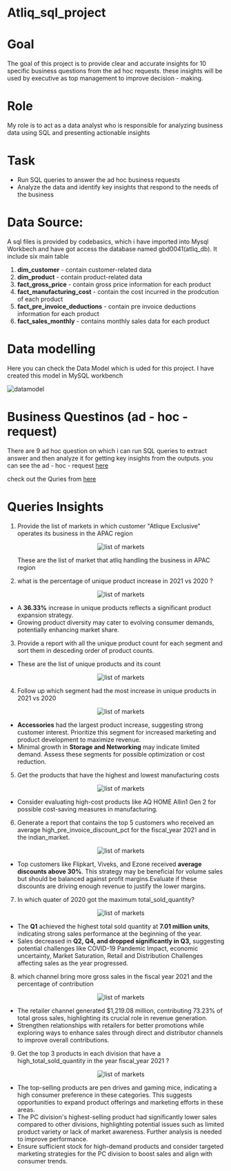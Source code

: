 # Atliq_sql_project

# Goal 
The goal of this project is to provide clear and accurate insights for 10 specific business questions from the ad hoc requests. these insights will be used by executive as top management to 
improve decision - making.

# Role 
My role is to act as a data analyst who is responsible for analyzing business data using SQL and presenting actionable insights 

# Task 
- Run SQL queries to answer the ad hoc business requests
- Analyze the data and identify key insights that respond to the needs of the business

# Data Source:
A sql files is provided by codebasics, which i have imported into Mysql Workbech and have got access the database named gbd0041(atliq_db). It include six main table 
1. **dim_customer**                - contain customer-related data
2. **dim_product**                 - contain product-related data
3. **fact_gross_price**            - contain gross price information for each product
4. **fact_manufacturing_cost**     - contain the cost incurred in the prodcution of each product
5. **fact_pre_invoice_deductions** - contain pre invoice deductions information for each product
6. **fact_sales_monthly**          - contains monthly sales data for each product

# Data modelling
Here you can check the Data Model which is uded for this project. I have created this model in MySQL workbench

![datamodel](datamodel/atliq_datamodel.png)

# Business Questinos (ad - hoc - request) 
There are 9 ad hoc question on which i can run  SQL queries to extract answer and then analyze it for getting key insights from the outputs. 
you can see the ad - hoc - request [here](ad_hoc_request)

check out the Quries from [here](sql_queries/atliq_ad_hoc_queries.sql)

# Queries Insights 

1. Provide the list of markets in which customer "Atlique Exclusive" operates its business in the APAC region
   <p align="center"> 
     <img src = "sql_output/sql_1_output.png" alt="list of markets" /> 
   </p>
   These are the list of market that atliq handling the business in APAC region 

2. what is the percentage of unique product increase in 2021 vs 2020 ?
      <p align="center"> 
     <img src = "sql_output/sql_2_output.png" alt="list of markets" />
      </p>
- A **36.33%** increase in unique products reflects a significant product expansion strategy.
- Growing product diversity may cater to evolving consumer demands, potentially enhancing market share.

3. Provide a report with all the unique product count for each segment and sort them in desceding order of product counts.
- These are the list of unique products and its count 
     <p align="center"> 
     <img src = "sql_output/sql_3_output.png" alt="list of markets" />
      </p>
      
4. Follow up which segment had the most increase in unique products in 2021 vs 2020
   <p align="center"> 
     <img src = "sql_output/sql_4_output.png" alt="list of markets" />
      </p>
- **Accessories** had the largest product increase, suggesting strong customer interest. Prioritize this segment for increased marketing and product development to maximize revenue.
- Minimal growth in **Storage and Networking** may indicate limited demand. Assess these segments for possible optimization or cost reduction.

5. Get the products that have the highest and lowest manufacturing costs
   <p align="center"> 
     <img src = "sql_output/sql_5_output.png" alt="list of markets" />
      </p>
-  Consider evaluating high-cost products like AQ HOME Allin1 Gen 2 for possible cost-saving measures in manufacturing.
6. Generate a report that contains the top 5 customers who received an average high_pre_invoice_discount_pct for the fiscal_year 2021 and in the indian_market.
   <p align="center"> 
     <img src = "sql_output/sql_6_output.png" alt="list of markets" />
      </p>
-  Top customers like Flipkart, Viveks, and Ezone received **average discounts above 30%**. This strategy may be beneficial for volume sales but should be balanced against profit margins.Evaluate if these discounts are driving enough revenue to justify the lower margins.
  
7. In which quater of 2020 got the maximum total_sold_quantity?
   <p align="center"> 
     <img src = "sql_output/sql_7_output.png" alt="list of markets" />
      </p>
- The **Q1** achieved the highest total sold quantity at **7.01 million units**, indicating strong sales performance at the beginning of the year.
- Sales decreased in **Q2, Q4, and dropped significantly in Q3,** suggesting potential challenges like COVID-19 Pandemic Impact, economic uncertainty, Market Saturation, Retail and Distribution Challenges affecting sales as the year progressed.
  
8. which channel bring more gross sales in the fiscal year 2021 and the percentage of contribution
   <p align="center"> 
     <img src = "sql_output/sql_8_output.png" alt="list of markets" />
      </p>
- The retailer channel generated $1,219.08 million, contributing 73.23% of total gross sales, highlighting its crucial role in revenue generation.
- Strengthen relationships with retailers for better promotions while exploring ways to enhance sales through direct and distributor channels to improve overall contributions.
  
9. Get the top 3 products in each division that have a high_total_sold_quantity in the year fiscal_year 2021 ?
    <p align="center"> 
     <img src = "sql_output/sql_9_output.png" alt="list of markets" />
      </p>
- The top-selling products are pen drives and gaming mice, indicating a high consumer preference in these categories. This suggests opportunities to expand product offerings and marketing efforts in these areas.
-  The PC division's highest-selling product had significantly lower sales compared to other divisions, highlighting potential issues such as limited product variety or lack of market awareness. Further analysis is needed to improve performance.
-  Ensure sufficient stock for high-demand products and consider targeted marketing strategies for the PC division to boost sales and align with consumer trends.
